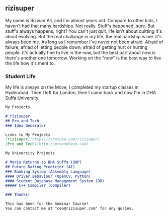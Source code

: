 ## rizisuper

My name is Rizwan Ali, and I'm almost years old. Compare to other kids, I haven't had that many hardships. Not really. Stuff's happened, sure. But stuff's always happens, right? You can't just quit, life isn't about quitting it's about evolving. But the real challange in my life, the real hardship is me. It's always been me. As long as I remember I've never not been afraid. Afraid of failure, afriad of letting people down, afraid of getting hurt or hurting people. It's actually fine to live in the now, but the best part about now is there's another one tomorrow. Working on the "now" is the best way to live the life how it's ment to.

### Student Life

My life is always on the Move, I completed my startup classes in Hyderabad. Then I left for London, then I came back and now I'm in DHA Suffa University. 

```markdown
My Projects 

# rizisuper 
## Pro and Tech
### Idea Generator

Links to My Projects 
[rizisuper](https://youtube.com/rizisuper)
[Pro and Tech](http://proandtech.com)

My University Projects

# Mario Returns to DHA Suffa (OOP) 
## Future Rating Predictor (AI)
### Banking System (Assembly Language)
#### Driver Behaviour (OpenCV, Python)
#### Student Database Management System (DB)
##### C++ Compiler (Compiler) 

### Thanks!

This has been for the Seminar Course! 
You can contact me at "ceo@rizisuper.com" for any quries. 

